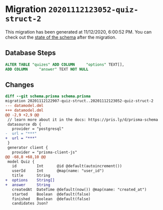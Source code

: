 # Migration `20201112123052-quiz-struct-2`

This migration has been generated at 11/12/2020, 6:00:52 PM.
You can check out the [state of the schema](./schema.prisma) after the migration.

## Database Steps

```sql
ALTER TABLE "quizes" ADD COLUMN     "options" TEXT[],
ADD COLUMN     "answer" TEXT NOT NULL
```

## Changes

```diff
diff --git schema.prisma schema.prisma
migration 20201112122907-quiz-struct..20201112123052-quiz-struct-2
--- datamodel.dml
+++ datamodel.dml
@@ -2,9 +2,9 @@
 // learn more about it in the docs: https://pris.ly/d/prisma-schema
 datasource db {
   provider = "postgresql"
-  url = "***"
+  url = "***"
 }
 generator client {
   provider = "prisma-client-js"
@@ -68,8 +68,10 @@
 model Quiz {
   id         Int      @id @default(autoincrement())
   userId     Int      @map(name: "user_id")
   title      String
+  options    String[]
+  answer     String
   createdAt  DateTime @default(now()) @map(name: "created_at")
   started    Boolean  @default(false)
   finished   Boolean  @default(false)
   candidates Json?
```


